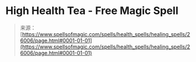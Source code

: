 <!--yml
category: 未分类
date: 2024-06-12 19:13:27
-->

# High Health Tea - Free Magic Spell

> 来源：[https://www.spellsofmagic.com/spells/health_spells/healing_spells/26006/page.html#0001-01-01](https://www.spellsofmagic.com/spells/health_spells/healing_spells/26006/page.html#0001-01-01)
